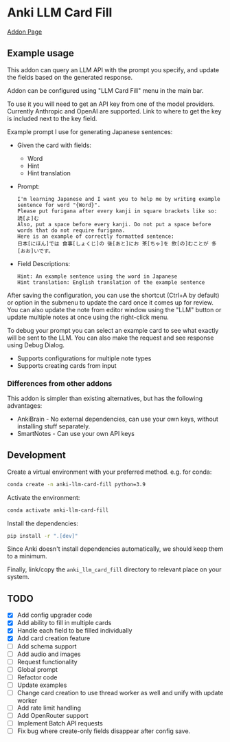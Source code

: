 # Anki LLM Card Fill

[Addon Page](https://ankiweb.net/shared/info/2043082246?cb=1753055998095)

## Example usage

This addon can query an LLM API with the prompt you specify, and update the fields based on the generated response.

Addon can be configured using "LLM Card Fill" menu in the main bar.

To use it you will need to get an API key from one of the model providers.
Currently Anthropic and OpenAI are supported.
Link to where to get the key is included next to the key field.

Example prompt I use for generating Japanese sentences:

- Given the card with fields:
  - Word
  - Hint
  - Hint translation
- Prompt:

  ```
  I'm learning Japanese and I want you to help me by writing example sentence for word "{Word}".
  Please put furigana after every kanji in square brackets like so: 読[よ]む
  Also, put a space before every kanji. Do not put a space before words that do not require furigana.
  Here is an example of correctly formatted sentence:
  日本[にほん]では 食事[しょくじ]の 後[あと]にお 茶[ちゃ]を 飲[の]むことが 多[おお]いです。
  ```

- Field Descriptions:
  ```
  Hint: An example sentence using the word in Japanese
  Hint translation: English translation of the example sentence
  ```

After saving the configuration, you can use the shortcut (Ctrl+A by default) or option in the submenu to update the card once it comes up for review.
You can also update the note from editor window using the "LLM" button or update multiple notes at once using the right-click menu.

To debug your prompt you can select an example card to see what exactly will be sent to the LLM.
You can also make the request and see response using Debug Dialog.

- Supports configurations for multiple note types
- Supports creating cards from input

### Differences from other addons

This addon is simpler than existing alternatives, but has the following advantages:

- AnkiBrain - No external dependencies, can use your own keys, without installing stuff separately.
- SmartNotes - Can use your own API keys

## Development

Create a virtual environment with your preferred method.
e.g. for conda:

```bash
conda create -n anki-llm-card-fill python=3.9
```

Activate the environment:

```bash
conda activate anki-llm-card-fill
```

Install the dependencies:

```bash
pip install -r ".[dev]"
```

Since Anki doesn't install dependencies automatically, we should keep them to a minimum.

Finally, link/copy the `anki_llm_card_fill` directory to relevant place on your system.

## TODO

- [x] Add config upgrader code
- [x] Add ability to fill in multiple cards
- [x] Handle each field to be filled individually
- [x] Add card creation feature
- [ ] Add schema support
- [ ] Add audio and images
- [ ] Request functionality
- [ ] Global prompt
- [ ] Refactor code
- [ ] Update examples
- [ ] Change card creation to use thread worker as well and unify with update worker
- [ ] Add rate limit handling
- [ ] Add OpenRouter support
- [ ] Implement Batch API requests
- [ ] Fix bug where create-only fields disappear after config save.

